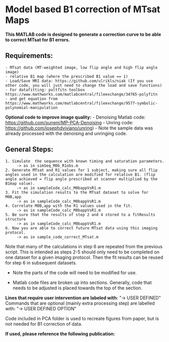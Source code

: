 # Model based B1 correction of MTsat Maps

**This MATLAB code is designed to generate a correction curve to be able to correct MTsat for B1 errors.**
## Requirements:
    - MTsat data (MT-weighted image, low flip angle and high flip angle image)
    - relative B1 map (where the prescribed B1 value == 1)
    - Load/Save MRI data: https://github.com/ulrikls/niak (If you use other code, you will just need to change the load and save functions)
    - For datafitting: poltfitn toolbox https://www.mathworks.com/matlabcentral/fileexchange/34765-polyfitn
    - and get equation from https://www.mathworks.com/matlabcentral/fileexchange/9577-symbolic-polynomial-manipulation

**Optional code to improve image quality:**
    - Denoising Matlab code: https://github.com/sunenj/MP-PCA-Denoising
    - Unring code: https://github.com/josephdviviano/unring)
    - Note the sample data was already processed with the denoising and unringing code. 

## General Steps:
    1. Simulate  the sequence with known timing and saturation parameters. 
         -> as in simSeq_M0b_R1obs.m
    2. Generate MTsat and R1 values for 1 subject, making sure all flip angles used in the calculation are modified for relative B1. (flip angle achieved = flip angle prescribed at scanner multiplied by the B1map value). 
         -> as in sampleCode_calc_M0bappVsR1.m
    3. Fit the simulation results to the MTsat dataset to solve for M0B,app
         -> as in sampleCode_calc_M0bappVsR1.m
    4. Correlate M0B,app with the R1 values used in the fit. 
         -> as in sampleCode_calc_M0bappVsR1.m
    5. Be sure that the results of step 2 and 4 stored to a fitResults structure
         -> as in sampleCode_calc_M0bappVsR1.m
    6. Now you are able to correct future MTsat data using this imaging protocol.
         -> as in sample_code_correct_MTsat.m

Note that many of the calculations in step 6 are repeated from the previous script. 
This is intended as steps 2-5 should only need to be completed on one dataset
for a given imaging protocol. Then the fit results can be reused for step 6
in subsequent datasets. 

* Note the parts of the code will need to be modified for use.
- Matlab code files are broken up into sections. Generally, code that needs 
to be adjusted is placed towards the top of the section. 
 
**Lines that require user intervention are labeled with:**
"-> USER DEFINED"
Commands that are optional (mainly extra processing step) are labelled with:
"-> USER DEFINED OPTION"

Code included in PCA folder is used to recreate figures from paper, but is not needed for B1 correction of data. 

**If used, please reference the following publication:**
